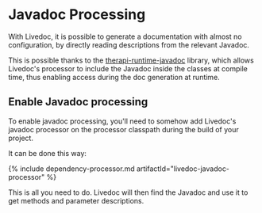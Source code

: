 # Javadoc Processing

With Livedoc, it is possible to generate a documentation with almost no configuration, by directly reading 
descriptions from the relevant Javadoc. 

This is possible thanks to the [therapi-runtime-javadoc](https://github.com/dnault/therapi-runtime-javadoc) library, 
which allows Livedoc's processor to include the Javadoc inside the classes at compile time, thus enabling access during 
the doc generation at runtime.

## Enable Javadoc processing

To enable javadoc processing, you'll need to somehow add Livedoc's javadoc processor on the processor classpath 
during the build of your project.

It can be done this way:

{% include dependency-processor.md artifactId="livedoc-javadoc-processor" %}

This is all you need to do. Livedoc will then find the Javadoc and use it to get methods and parameter descriptions.
